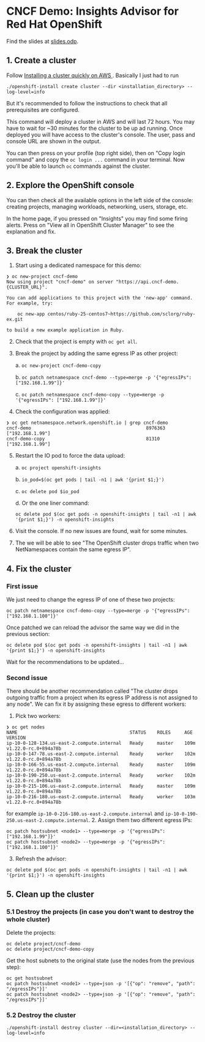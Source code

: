 # CNCF Demo: Insights Advisor for Red Hat OpenShift

Find the slides at [slides.odp](slides.odp).

##  1. Create a cluster

Follow [Installing a cluster quickly on AWS
](https://docs.openshift.com/container-platform/4.10/installing/installing_aws/installing-aws-default.html). Basically I just had to run

```
./openshift-install create cluster --dir <installation_directory> --log-level=info 
```

But it's recommended to follow the instructions to check that all prerequisites are configured.


This command will deploy a cluster in AWS and will last 72 hours. You may have to wait for ~30 minutes for the cluster to be up ad running. Once deployed you will have access to the cluster's console. The user, pass and console URL are shown in the output.

You can then press on your profile (top right side), then on "Copy login command" and copy the `oc login ...` command in your terminal. Now you'll be able to launch `oc` commands against the cluster.

## 2. Explore the OpenShift console

You can then check all the available options in the left side of the console: creating projects, managing workloads, networking, users, storage, etc.

In the home page, if you pressed on "Insights" you may find some firing alerts. Press on "View all in OpenShift Cluster Manager" to see the explanation and fix.

## 3. Break the cluster

1. Start using a dedicated namespace for this demo:
```
❯ oc new-project cncf-demo
Now using project "cncf-demo" on server "https://api.cncf-demo.{CLUSTER_URL}".

You can add applications to this project with the 'new-app' command. For example, try:

    oc new-app centos/ruby-25-centos7~https://github.com/sclorg/ruby-ex.git

to build a new example application in Ruby.
```
2. Check that the project is empty with `oc get all`.
3. Break the project by adding the same egress IP as other project:

   a. `oc new-project cncf-demo-copy`

   b. `oc patch netnamespace cncf-demo --type=merge -p '{"egressIPs": ["192.168.1.99"]}'`
   
   c. `oc patch netnamespace cncf-demo-copy --type=merge -p '{"egressIPs": ["192.168.1.99"]}'`
4. Check the configuration was applied:
```
❯ oc get netnamespace.network.openshift.io | grep cncf-demo
cncf-demo                                          8976363    ["192.168.1.99"]
cncf-demo-copy                                     81310      ["192.168.1.99"]
```
5. Restart the IO pod to force the data upload:
   
    a. `oc project openshift-insights`
    
    b. `io_pod=$(oc get pods | tail -n1 | awk '{print $1;}')`
    
    c. `oc delete pod $io_pod`

    d. Or the one liner command: 
    
    ```
    oc delete pod $(oc get pods -n openshift-insights | tail -n1 | awk '{print $1;}') -n openshift-insights
    ```

6. Visit the console. If no new issues are found, wait for some minutes.
7. The we will be able to see "The OpenShift cluster drops traffic when two NetNamespaces contain the same egress IP".

## 4. Fix the cluster

### First issue

We just need to change the egress IP of one of these two projects:

```
oc patch netnamespace cncf-demo-copy --type=merge -p '{"egressIPs": ["192.168.1.100"]}'
```

Once patched we can reload the advisor the same way we did in the previous section:

```
oc delete pod $(oc get pods -n openshift-insights | tail -n1 | awk '{print $1;}') -n openshift-insights
```

Wait for the recommendations to be updated...

### Second issue

There should be another recommendation called "The cluster drops outgoing traffic from a project when its egress IP address is not assigned to any node". We can fix it by assigning these egress to different workers:

1. Pick two workers:
```
❯ oc get nodes
NAME                                         STATUS    ROLES     AGE       VERSION
ip-10-0-128-134.us-east-2.compute.internal   Ready     master    109m      v1.22.0-rc.0+894a78b
ip-10-0-147-78.us-east-2.compute.internal    Ready     worker    102m      v1.22.0-rc.0+894a78b
ip-10-0-166-55.us-east-2.compute.internal    Ready     master    109m      v1.22.0-rc.0+894a78b
ip-10-0-190-250.us-east-2.compute.internal   Ready     worker    102m      v1.22.0-rc.0+894a78b
ip-10-0-215-106.us-east-2.compute.internal   Ready     master    109m      v1.22.0-rc.0+894a78b
ip-10-0-216-180.us-east-2.compute.internal   Ready     worker    103m      v1.22.0-rc.0+894a78b
```
for example `ip-10-0-216-180.us-east-2.compute.internal` and `ip-10-0-190-250.us-east-2.compute.internal`.
2. Assign them two different egress IPs:
```
oc patch hostsubnet <node1> --type=merge -p '{"egressIPs": ["192.168.1.99"]}'
oc patch hostsubnet <node2> --type=merge -p '{"egressIPs": ["192.168.1.100"]}'
```
3. Refresh the advisor:

```
oc delete pod $(oc get pods -n openshift-insights | tail -n1 | awk '{print $1;}') -n openshift-insights
```

## 5. Clean up the cluster

### 5.1 Destroy the projects (in case you don't want to destroy the whole cluster)

Delete the projects:
```
oc delete project/cncf-demo
oc delete project/cncf-demo-copy
```

Get the host subnets to the original state (use the nodes from the previous step):
```
oc get hostsubnet
oc patch hostsubnet <node1> --type=json -p '[{"op": "remove", "path": "/egressIPs"}]'
oc patch hostsubnet <node2> --type=json -p '[{"op": "remove", "path": "/egressIPs"}]'
```

### 5.2 Destroy the cluster

```
./openshift-install destroy cluster --dir=<installation_directory> --log-level=info
```
